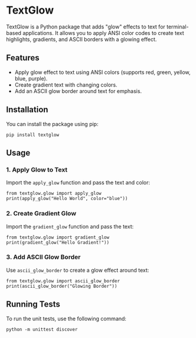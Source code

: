 # TextGlow

TextGlow is a Python package that adds "glow" effects to text for terminal-based applications. It allows you to apply ANSI color codes to create text highlights, gradients, and ASCII borders with a glowing effect.

## Features
- Apply glow effect to text using ANSI colors (supports red, green, yellow, blue, purple).
- Create gradient text with changing colors.
- Add an ASCII glow border around text for emphasis.

## Installation

You can install the package using pip:

    pip install textglow

## Usage

### 1. Apply Glow to Text
Import the `apply_glow` function and pass the text and color:

    from textglow.glow import apply_glow
    print(apply_glow("Hello World", color="blue"))

### 2. Create Gradient Glow
Import the `gradient_glow` function and pass the text:

    from textglow.glow import gradient_glow
    print(gradient_glow("Hello Gradient!"))

### 3. Add ASCII Glow Border
Use `ascii_glow_border` to create a glow effect around text:

    from textglow.glow import ascii_glow_border
    print(ascii_glow_border("Glowing Border"))

## Running Tests
To run the unit tests, use the following command:

    python -m unittest discover
